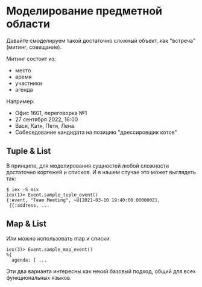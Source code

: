 # Моделирование предметной области

Давайте смоделируем такой достаточно сложный объект, как "встреча" (митинг, совещание).

Митинг состоит из:
- место
- время
- участники
- агенда

Например:
- Офис 1601, переговорка №1
- 27 сентября 2022, 16:00
- Вася, Катя, Петя, Лена
- Собеседование кандидата на позицию "дрессировщик котов"


## Tuple & List

В принципе, для моделирования сущностей любой сложности достаточно кортежей и списков. И в нашем случае это может выглядеть так:

```
$ iex -S mix
iex(1)> Event.sample_tuple_event()
{:event, "Team Meeting", ~U[2021-03-10 19:40:00.000000Z],
 {{:address, ...
```

## Map & List

Или можно использовать map и списки:
```
iex(3)> Event.sample_map_event()
%{
  agenda: [ ...
```

Эти два варианта интересны как некий базовый подход, общий для всех функциональных языков.

